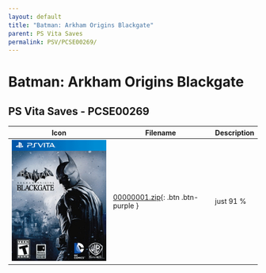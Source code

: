 ```yaml
---
layout: default
title: "Batman: Arkham Origins Blackgate"
parent: PS Vita Saves
permalink: PSV/PCSE00269/
---
```

# Batman: Arkham Origins Blackgate

## PS Vita Saves - PCSE00269

| Icon | Filename | Description |
|------|----------|-------------|
| ![Batman: Arkham Origins Blackgate](icon0.png) | [00000001.zip](00000001.zip){: .btn .btn-purple } | just 91 %  |
